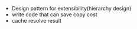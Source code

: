 * Design pattern for extensibility(hierarchy design)
* write code that can save copy cost
* cache resolve result
